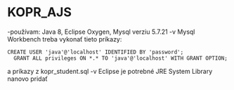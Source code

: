 # KOPR_AJS
-používam: Java 8, Eclipse Oxygen, Mysql verziu 5.7.21
-v Mysql Workbench treba vykonať tieto príkazy:
	
    CREATE USER 'java'@'localhost' IDENTIFIED BY 'password';
	  GRANT ALL privileges ON *.* TO 'java'@'localhost' WITH GRANT OPTION;
 
 a príkazy z kopr_student.sql
-v Eclipse je potrebné JRE System Library nanovo pridať
